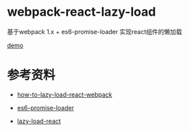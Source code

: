 # webpack-react-lazy-load
基于webpack 1.x + es6-promise-loader 实现react组件的懒加载

[demo](https://fengmiaosen.github.io/webpack-react-lazy-load/dist/)

# 参考资料

* [how-to-lazy-load-react-webpack](https://github.com/iammerrick/how-to-lazy-load-react-webpack)

* [es6-promise-loader](https://github.com/gdi2290/es6-promise-loader)

* [lazy-load-react](https://webpack.js.org/guides/lazy-load-react/)

